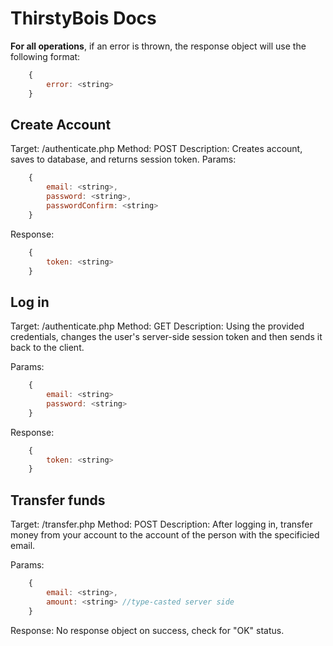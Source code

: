 # ThirstyBois Docs

**For all operations**, if an error is thrown, the response object will use the following format:

```js
    {
        error: <string>
    }
```

## Create Account

Target: /authenticate.php
Method: POST
Description: Creates account, saves to database, and returns session token.
Params:

```js
    {
        email: <string>,
        password: <string>,
        passwordConfirm: <string>
    }
```

Response: 

```js
    {
        token: <string>
    }
```

## Log in
Target: /authenticate.php
Method: GET
Description: Using the provided credentials, changes the user's server-side session token and then sends it back to the client.

Params:

```js
    {
        email: <string>
        password: <string>
    }
```

Response:

```js
    {
        token: <string>
    }
```

## Transfer funds

Target: /transfer.php
Method: POST
Description: After logging in, transfer money from your account to the account of the person with the specificied email.

Params:

```js
    {
        email: <string>,
        amount: <string> //type-casted server side
    }
```

Response: No response object on success, check for "OK" status. 

